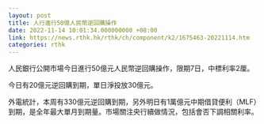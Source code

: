 ```yaml
---
layout: post
title: 人行進行50億人民幣逆回購操作
date: 2022-11-14 10:01:34.000000000 +08:00
link: https://news.rthk.hk/rthk/ch/component/k2/1675463-20221114.htm
categories: rthk
---
```


人民銀行公開市場今日進行50億元人民幣逆回購操作，限期7日，中標利率2厘。

今日有20億元逆回購到期，單日淨投放30億元。

外電統計，本周有330億元逆回購到期，另外明日有1萬億元中期借貸便利（MLF）到期，是全年最大單月到期量。市場關注央行續做情況，包括會否下調相關利率。
